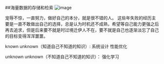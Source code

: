 ##海量数据的存储和检索
![image](https://user-images.githubusercontent.com/11482762/183235525-25cc80a3-c396-4407-9d96-f1eea3a8f6e4.png)

宠辱不惊，一直努力，做好自己的本分，就是很不错的人。
这些年失败的经历主要是一直不敢做出自己的选择，总是认为时机还不成熟，希望等自己能力更强之后再去追求，但是后来要不就是时过境迁伊人不在，要不就是自己也逐渐淡忘了自己的目标变得浑浑噩噩。

known unknown（知道自己不知道的知识）:
系统设计
性能优化

unknown unknown（不知道自己不知道的知识）：
强化学习
